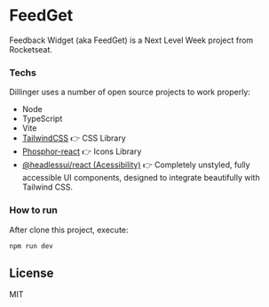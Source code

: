 # FeedGet
Feedback Widget (aka FeedGet) is a Next Level Week project from Rocketseat.

### Techs
Dillinger uses a number of open source projects to work properly:
* Node
* TypeScript
* Vite
* [TailwindCSS](https://tailwindcss.com/) 👉 CSS Library
* [Phosphor-react](https://github.com/phosphor-icons/phosphor-home) 👉 Icons Library
* [@headlessui/react (Acessibility)](https://headlessui.dev/) 👉 Completely unstyled, fully accessible UI components, designed to integrate beautifully with Tailwind CSS.

### How to run
After clone this project, execute:

```
npm run dev
```

License
----
MIT
